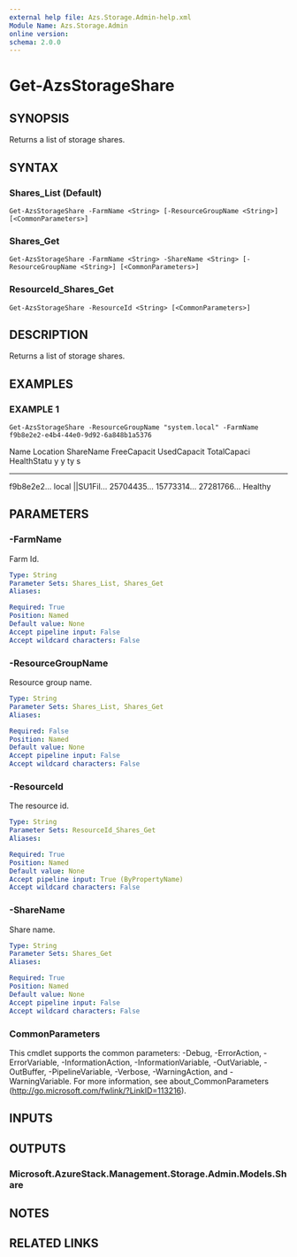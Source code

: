 ```yaml
---
external help file: Azs.Storage.Admin-help.xml
Module Name: Azs.Storage.Admin
online version: 
schema: 2.0.0
---
```


# Get-AzsStorageShare

## SYNOPSIS
Returns a list of storage shares.

## SYNTAX

### Shares_List (Default)
```
Get-AzsStorageShare -FarmName <String> [-ResourceGroupName <String>] [<CommonParameters>]
```

### Shares_Get
```
Get-AzsStorageShare -FarmName <String> -ShareName <String> [-ResourceGroupName <String>] [<CommonParameters>]
```

### ResourceId_Shares_Get
```
Get-AzsStorageShare -ResourceId <String> [<CommonParameters>]
```

## DESCRIPTION
Returns a list of storage shares.

## EXAMPLES

### EXAMPLE 1
```
Get-AzsStorageShare -ResourceGroupName "system.local" -FarmName f9b8e2e2-e4b4-44e0-9d92-6a848b1a5376
```

Name        Location    ShareName   FreeCapacit UsedCapacit TotalCapaci HealthStatu
									y           y           ty          s
----        --------    ---------   ----------- ----------- ----------- -----------
f9b8e2e2...
local       ||SU1Fil...
25704435...
15773314...
27281766...
Healthy

## PARAMETERS

### -FarmName
Farm Id.

```yaml
Type: String
Parameter Sets: Shares_List, Shares_Get
Aliases: 

Required: True
Position: Named
Default value: None
Accept pipeline input: False
Accept wildcard characters: False
```

### -ResourceGroupName
Resource group name.

```yaml
Type: String
Parameter Sets: Shares_List, Shares_Get
Aliases: 

Required: False
Position: Named
Default value: None
Accept pipeline input: False
Accept wildcard characters: False
```

### -ResourceId
The resource id.

```yaml
Type: String
Parameter Sets: ResourceId_Shares_Get
Aliases: 

Required: True
Position: Named
Default value: None
Accept pipeline input: True (ByPropertyName)
Accept wildcard characters: False
```

### -ShareName
Share name.

```yaml
Type: String
Parameter Sets: Shares_Get
Aliases: 

Required: True
Position: Named
Default value: None
Accept pipeline input: False
Accept wildcard characters: False
```

### CommonParameters
This cmdlet supports the common parameters: -Debug, -ErrorAction, -ErrorVariable, -InformationAction, -InformationVariable, -OutVariable, -OutBuffer, -PipelineVariable, -Verbose, -WarningAction, and -WarningVariable. For more information, see about_CommonParameters (http://go.microsoft.com/fwlink/?LinkID=113216).

## INPUTS

## OUTPUTS

### Microsoft.AzureStack.Management.Storage.Admin.Models.Share

## NOTES

## RELATED LINKS

